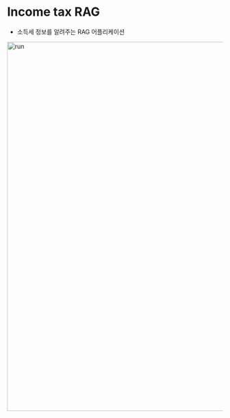 # Income tax RAG

- 소득세 정보를 알려주는 RAG 어플리케이션

  
<img width="862" alt="run" src="https://github.com/user-attachments/assets/6351af95-3ee3-4a62-8d45-3e0689051d6c">

